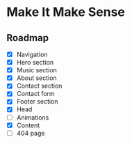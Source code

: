 # Make It Make Sense

## Roadmap

- [x] Navigation
- [x] Hero section
- [x] Music section
- [x] About section
- [x] Contact section
- [x] Contact form
- [x] Footer section
- [x] Head
- [ ] Animations
- [x] Content
- [ ] 404 page
